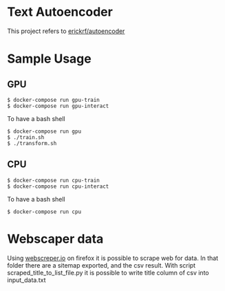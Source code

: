 # Text Autoencoder

This project refers to [erickrf/autoencoder](https://github.com/erickrf/autoencoder)

# Sample Usage

## GPU

    $ docker-compose run gpu-train
    $ docker-compose run gpu-interact

To have a bash shell

    $ docker-compose run gpu
    $ ./train.sh
    $ ./transform.sh


## CPU

    $ docker-compose run cpu-train
    $ docker-compose run cpu-interact

To have a bash shell

    $ docker-compose run cpu

# Webscaper data
Using [webscreper.io](https://addons.mozilla.org/en-US/firefox/addon/web-scraper/?src=search) on firefox it is possible to scrape web for data.
In that folder there are a sitemap exported, and the csv result.
With script scraped_title_to_list_file.py it is possible to write title column of csv into input_data.txt
